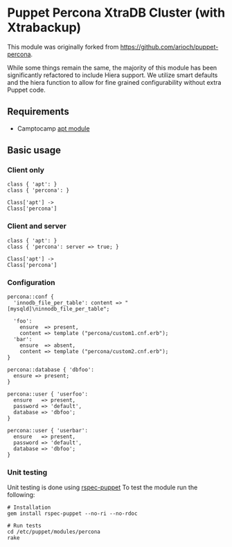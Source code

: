 # Puppet Percona XtraDB Cluster (with Xtrabackup)

This module was originally forked from https://github.com/arioch/puppet-percona.

While some things remain the same, the majority of this module has been 
significantly refactored to include Hiera support.  We utilize smart defaults
and the hiera function to allow for fine grained configurability without extra
Puppet code.

## Requirements

* Camptocamp [apt module]

## Basic usage

### Client only
    class { 'apt': }
    class { 'percona': }

    Class['apt'] ->
    Class['percona']

### Client and server
    class { 'apt': }
    class { 'percona': server => true; }

    Class['apt'] ->
    Class['percona']

### Configuration
    percona::conf {
      'innodb_file_per_table': content => "[mysqld]\ninnodb_file_per_table";
      
      'foo':
        ensure  => present,
        content => template ("percona/custom1.cnf.erb");
      'bar':
        ensure  => absent,
        content => template ("percona/custom2.cnf.erb");
    }

    percona::database { 'dbfoo':
      ensure => present;
    }

    percona::user { 'userfoo':
      ensure   => present,
      password => 'default',
      database => 'dbfoo';
    }

    percona::user { 'userbar':
      ensure   => present,
      password => 'default',
      database => 'dbfoo';
    }

### Unit testing

Unit testing is done using [rspec-puppet]
To test the module run the following:

    # Installation
    gem install rspec-puppet --no-ri --no-rdoc

    # Run tests
    cd /etc/puppet/modules/percona
    rake

[apt module]: https://github.com/camptocamp/puppet-apt
[rspec-puppet]: https://github.com/rodjek/rspec-puppet


